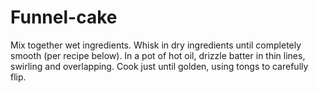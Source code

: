 # Funnel-cake
Mix together wet ingredients.
Whisk in dry ingredients until completely smooth (per recipe below).
In a pot of hot oil, drizzle batter in thin lines, swirling and overlapping.
Cook just until golden, using tongs to carefully flip.
